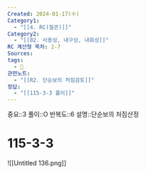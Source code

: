 ```yaml
---
Created: 2024-01-17(수)
Category1:
  - "[[4. RC(철콘)]]"
Category2:
  - "[[02. 사용성, 내구성, 내화성]]"
RC 계산형 목차: 2-7
Sources: 
tags:
  - 🧮
관련노트:
  - "[[R2. 단순보의 처짐검토]]"
정답:
  - "[[115-3-3 풀이]]"
---
```

중요::3
풀이::O
반복도::6
설명::단순보의 처짐산정
#  115-3-3


![[Untitled 136.png]]